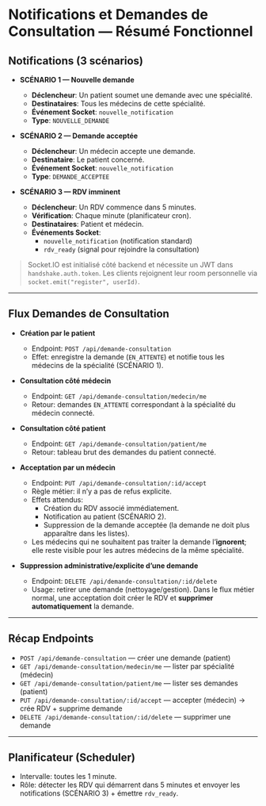 # Notifications et Demandes de Consultation — Résumé Fonctionnel

## Notifications (3 scénarios)

- **SCÉNARIO 1 — Nouvelle demande**
  - **Déclencheur**: Un patient soumet une demande avec une spécialité.
  - **Destinataires**: Tous les médecins de cette spécialité.
  - **Événement Socket**: `nouvelle_notification`
  - **Type**: `NOUVELLE_DEMANDE`

- **SCÉNARIO 2 — Demande acceptée**
  - **Déclencheur**: Un médecin accepte une demande.
  - **Destinataire**: Le patient concerné.
  - **Événement Socket**: `nouvelle_notification`
  - **Type**: `DEMANDE_ACCEPTEE`

- **SCÉNARIO 3 — RDV imminent**
  - **Déclencheur**: Un RDV commence dans 5 minutes.
  - **Vérification**: Chaque minute (planificateur cron).
  - **Destinataires**: Patient et médecin.
  - **Événements Socket**:
    - `nouvelle_notification` (notification standard)
    - `rdv_ready` (signal pour rejoindre la consultation)

> Socket.IO est initialisé côté backend et nécessite un JWT dans `handshake.auth.token`.
> Les clients rejoignent leur room personnelle via `socket.emit("register", userId)`.

---

## Flux Demandes de Consultation

- **Création par le patient**
  - Endpoint: `POST /api/demande-consultation`
  - Effet: enregistre la demande (`EN_ATTENTE`) et notifie tous les médecins de la spécialité (SCÉNARIO 1).

- **Consultation côté médecin**
  - Endpoint: `GET /api/demande-consultation/medecin/me`
  - Retour: demandes `EN_ATTENTE` correspondant à la spécialité du médecin connecté.

- **Consultation côté patient**
  - Endpoint: `GET /api/demande-consultation/patient/me`
  - Retour: tableau brut des demandes du patient connecté.

- **Acceptation par un médecin**
  - Endpoint: `PUT /api/demande-consultation/:id/accept`
  - Règle métier: il n’y a pas de refus explicite.
  - Effets attendus:
    - Création du RDV associé immédiatement.
    - Notification au patient (SCÉNARIO 2).
    - Suppression de la demande acceptée (la demande ne doit plus apparaître dans les listes).
  - Les médecins qui ne souhaitent pas traiter la demande l’**ignorent**; elle reste visible pour les autres médecins de la même spécialité.

- **Suppression administrative/explicite d’une demande**
  - Endpoint: `DELETE /api/demande-consultation/:id/delete`
  - Usage: retirer une demande (nettoyage/gestion). Dans le flux métier normal, une acceptation doit créer le RDV et **supprimer automatiquement** la demande.

---

## Récap Endpoints

- `POST /api/demande-consultation` — créer une demande (patient)
- `GET /api/demande-consultation/medecin/me` — lister par spécialité (médecin)
- `GET /api/demande-consultation/patient/me` — lister ses demandes (patient)
- `PUT /api/demande-consultation/:id/accept` — accepter (médecin) → crée RDV + supprime demande
- `DELETE /api/demande-consultation/:id/delete` — supprimer une demande

---

## Planificateur (Scheduler)

- Intervalle: toutes les 1 minute.
- Rôle: détecter les RDV qui démarrent dans 5 minutes et envoyer les notifications (SCÉNARIO 3) + émettre `rdv_ready`.

